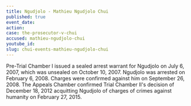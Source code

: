 ```yaml
---
title: Ngudjolo - Mathieu Ngudjolo Chui
published: true
event_date:
action:
case: the-prosecutor-v-chui
accused: mathieu-ngudjolo-chui
youtube_id:
slug: chui-events-mathieu-ngudjolo-chui
---
```



Pre-Trial Chamber I issued a sealed arrest warrant for Ngudjolo on July 6, 2007, which was unsealed on October 10, 2007. Ngudjolo was arrested on February 6, 2008. Charges were confirmed against him on September 26, 2008. The Appeals Chamber confirmed Trial Chamber II's decision of December 18, 2012 acquitting Ngudjolo of charges of crimes against humanity on February 27, 2015.